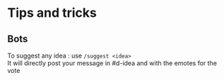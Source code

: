 # Tips and tricks

## Bots 

To suggest any idea : use `/suggest <idea>`   
It will directly post your message in \#d-idea and with the emotes for the vote

###   

